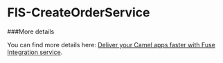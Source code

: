 # FIS-CreateOrderService

###More details

You can find more details here: [Deliver your Camel apps faster with Fuse Integration service](https://dzone.com/articles/from-code-to-run-is-the-short-way-for-your-camel-r). 


